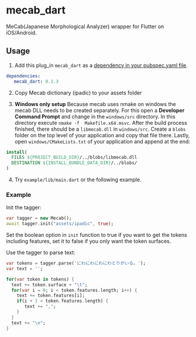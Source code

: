 # mecab_dart

MeCab(Japanese Morphological Analyzer) wrapper for Flutter on iOS/Android.

## Usage

1. Add this plug_in `mecab_dart` as a [dependency in your pubspec.yaml file](https://flutter.io/platform-plugins/).
```yaml
dependencies:   
   mecab_dart: 0.1.3
```

2. Copy Mecab dictionary (ipadic) to your assets folder

3. **Windows only setup**
Because mecab uses nmake on windows the mecab DLL needs to be created separately.
For this open a **Developer Command Prompt** and change in the `windows/src` directory.
In this directory execute `nmake -f  Makefile.x64.msvc`.
After the build process finished, there should be a `libmecab.dll` in `windows/src`.
Create a `blobs` folder on the top level of your application and copy that file there.
Lastly, open `windows/CMakeLists.txt` of your application and append at the end:

``` CMake
install(
  FILES ${PROJECT_BUILD_DIR}/../blobs/libmecab.dll 
  DESTINATION ${INSTALL_BUNDLE_DATA_DIR}/../blobs/
)
```

4. Try `example/lib/main.dart` or the following example.

### Example

Init the tagger:

```dart
var tagger = new Mecab();
await tagger.init("assets/ipadic", true);
```

Set the boolean option in `init` function to true if you want to get the tokens including features,
set it to false if you only want the token surfaces.

Use the tagger to parse text:

```dart
var tokens = tagger.parse('にわにわにわにわとりがいる。');
var text = '';

for(var token in tokens) {
  text += token.surface + "\t";
  for(var i = 0; i < token.features.length; i++) {
    text += token.features[i];
    if(i + 1 < token.features.length) {
       text += ",";
    }
  }
  text += "\n";
}
```
